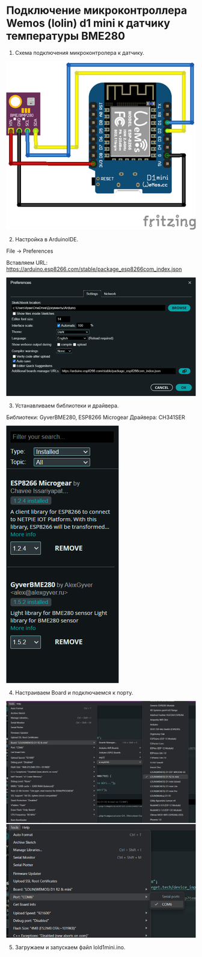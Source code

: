 # Подключение микроконтроллера Wemos (lolin) d1 mini к датчику температуры BME280

1. Схема подключения микроконтролера к датчику.

![Screenshot](./screenshots/wemos-BME280.png)

2. Настройка в ArduinoIDE.

File -> Preferences

Вставляем URL: https://arduino.esp8266.com/stable/package_esp8266com_index.json

![Screenshot](./screenshots/Preferences.png)

3. Устанавливаем библиотеки и драйвера.

Библиотеки: GyverBME280, ESP8266 Microgear
Драйвера: CH341SER

![Screenshot](./screenshots/libraries.png)

4. Настраиваем Board и подключаемся к порту.

![Screenshot](./screenshots/board.png)
![Screenshot](./screenshots/port.png)

5. Загружаем и запускаем файл lold1mini.ino.
